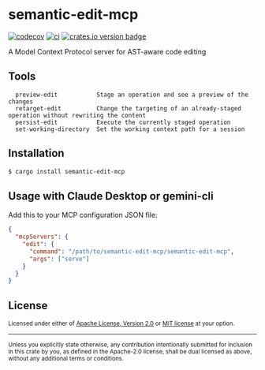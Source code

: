 # semantic-edit-mcp

[![codecov](https://codecov.io/gh/jbr/semantic-edit-mcp/graph/badge.svg?token=n9aj3MQGLq)](https://codecov.io/gh/jbr/semantic-edit-mcp)
[![ci][ci-badge]][ci]
[![crates.io version badge][version-badge]][crate]

[ci]: https://github.com/jbr/semantic-edit-mcp/actions?query=workflow%3ACI
[ci-badge]: https://github.com/jbr/semantic-edit-mcp/workflows/CI/badge.svg
[version-badge]: https://img.shields.io/crates/v/semantic-edit-mcp.svg?style=flat-square
[crate]: https://crates.io/crates/semantic-edit-mcp



A Model Context Protocol server for AST-aware code editing

## Tools
```
  preview-edit           Stage an operation and see a preview of the changes
  retarget-edit          Change the targeting of an already-staged operation without rewriting the content
  persist-edit           Execute the currently staged operation
  set-working-directory  Set the working context path for a session
```

## Installation

```bash
$ cargo install semantic-edit-mcp
```

## Usage with Claude Desktop or gemini-cli

Add this to your MCP configuration JSON file:

```json
{
  "mcpServers": {
    "edit": {
      "command": "/path/to/semantic-edit-mcp/semantic-edit-mcp",
      "args": ["serve"]
    }
  }
}
```


## License

<sup>
Licensed under either of <a href="LICENSE-APACHE">Apache License, Version
2.0</a> or <a href="LICENSE-MIT">MIT license</a> at your option.
</sup>

---

<sub>
Unless you explicitly state otherwise, any contribution intentionally submitted
for inclusion in this crate by you, as defined in the Apache-2.0 license, shall
be dual licensed as above, without any additional terms or conditions.
</sub>
